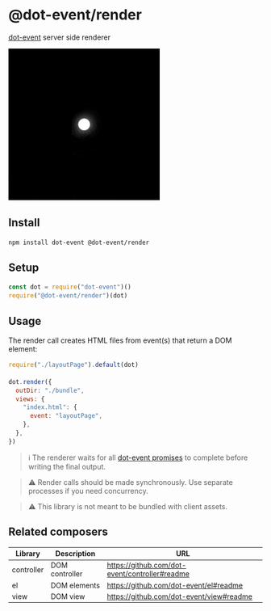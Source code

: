 # @dot-event/render

[dot-event](https://github.com/dot-event/dot-event#readme) server side renderer

![render](render.gif)

## Install

```bash
npm install dot-event @dot-event/render
```

## Setup

```js
const dot = require("dot-event")()
require("@dot-event/render")(dot)
```

## Usage

The render call creates HTML files from event(s) that return a DOM element:

```js
require("./layoutPage").default(dot)

dot.render({
  outDir: "./bundle",
  views: {
    "index.html": {
      event: "layoutPage",
    },
  },
})
```

> ℹ️ The renderer waits for all [dot-event promises](https://github.com/dot-event/dot-event#wait-for-pending-events) to complete before writing the final output.

> ⚠️ Render calls should be made synchronously. Use separate processes if you need concurrency.

> ⚠️ This library is not meant to be bundled with client assets.

## Related composers

| Library    | Description    | URL                                            |
| ---------- | -------------- | ---------------------------------------------- |
| controller | DOM controller | https://github.com/dot-event/controller#readme |
| el         | DOM elements   | https://github.com/dot-event/el#readme         |
| view       | DOM view       | https://github.com/dot-event/view#readme       |
